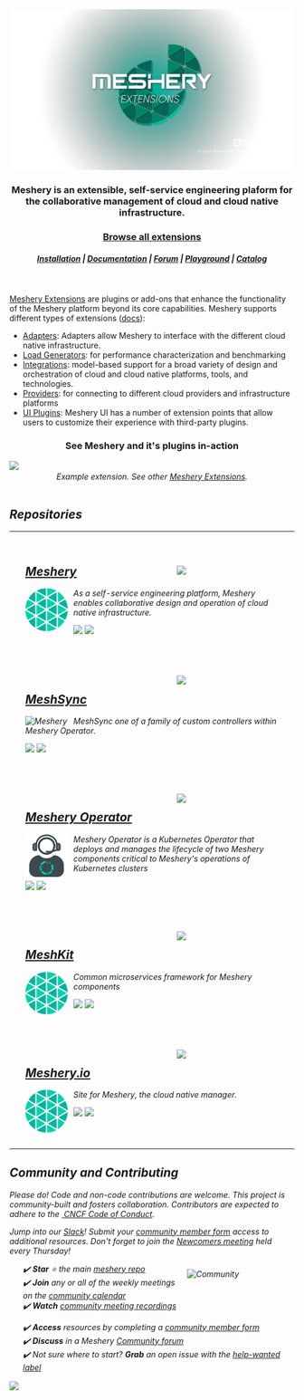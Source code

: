 <div>
    <!-- Top section -->
    <div>
        <img src="https://raw.githubusercontent.com/meshery-extensions/.github/master/profile/assets/img/meshery-extensions-github.png" usemap="#workmap"  />
    </div>
    <!-- Overview section -->
    <div align="center">
        <h3>Meshery is an extensible, self-service engineering plaform for the collaborative management of cloud and cloud native infrastructure.</h3>
        <h3 align="center"><a href="https://meshery.io/extensions">Browse all extensions</a></h3>
        <h5 align="center">
            <a href="https://meshery.io#getting-started">Installation</a> |
            <a href="https://docs.meshery.io">Documentation</a> |
            <a href="https://meshery.io/community#discussion-forums">Forum</a> |
            <a href="https://play.meshery.io">Playground</a> |
            <a href="https://meshery.io/catalog">Catalog</a>
        </h5>
        <br />
    </div>
    
[Meshery Extensions](https://meshery.io/extension) are plugins or add-ons that enhance the functionality of the Meshery platform beyond its core capabilities. Meshery supports different types of extensions ([docs](https://docs.meshery.io/extensions/)):

- [Adapters](https://docs.meshery.io/concepts/architecture/adapters): Adapters allow Meshery to interface with the different cloud native infrastructure.
- [Load Generators](https://docs.meshery.io/extensibility/load-generators): for performance characterization and benchmarking
- [Integrations](https://docs.meshery.io/extensibility/integrations): model-based support for a broad variety of design and orchestration of cloud and cloud native platforms, tools, and technologies.
- [Providers](https://docs.meshery.io/extensibility/providers): for connecting to different cloud providers and infrastructure platforms
- [UI Plugins](https://docs.meshery.io/extensibility/ui): Meshery UI has a number of extension points that allow users to customize their experience with third-party plugins.
<!-- TODO: NEW PAGE NEEDED HERE: - CLI Plugins:  --> 

<!-- Blog Post and Explanation section -->
<!-- Video Section -->
<h3 align="center">See Meshery and it's plugins in-action</h3>
    <img src="https://raw.githubusercontent.com/meshery/.github/master/profile/assets/img/meshery-dashboard-hero-image.png"  />
    <div align="center"><i>Example extension. See other <a href="https://meshery.io/extensions">Meshery Extensions</a>.<i></div>
    <br />
    <!-- Repositories section -->
    <div>
        <h2>Repositories</h2>
        <table border="0px" align="center">
            <tr>
                <!-- Meshery -->
                <td style="padding: 28px;">
                    <img src="https://raw.githubusercontent.com/meshery/.github/master/profile/assets/img/car.svg" width="180px" align="right" style="margin-top: 2rem;" />
                    <h2 align="left"><a href="https://github.com/meshery/meshery">Meshery</a></h2>
                    <img src="https://raw.githubusercontent.com/meshery/meshery/master/.github/assets/images/meshery/meshery-logo.svg" 
                        style="margin-right:10px;" width="75px" alt="Meshery" align="left" />
                    <p>
                    <p>As a self-service engineering platform, Meshery enables collaborative design and operation of
                        cloud native infrastructure.</p>
                    <p align="left"><a href="https://github.com/meshery/meshery/graphs/contributors"
                            alt="GitHub contributors"><img
                                src="https://img.shields.io/github/contributors/Meshery/meshery.svg" /></a>
                                <a href="https://github.com/issues?q=is%3Aopen+is%3Aissue+archived%3Afalse+org%3Alayer5io+org%3Ameshery+org%3Aservice-mesh-performance+org%3Aservice-mesh-patterns+org%3A+label%3A%22help+wanted%22+" alt="GitHub issues by-label">
                                <img src="https://img.shields.io/github/issues/meshery/meshery/help%20wanted.svg?color=informational" /></a>
                    </p>
                    </p>
                </td>
            </tr>
            <tr>
                <!-- MeshSync -->
                <td style="padding: 28px;">
                    <img src="https://raw.githubusercontent.com/meshery/.github/master/profile/assets/img/five-sitting.svg" width="180px" align="right"/>
                    <h2 align="left"><a href="https://github.com/meshery/meshsync">MeshSync</a></h2>
                    <img src="https://raw.githubusercontent.com/meshery/meshsync/master/.github/readme/images/meshsync.svg"
                        style="margin-right:10px;" width="75px" alt="Meshery" align="left" />
                    <p>MeshSync one of a family of custom controllers within Meshery Operator.</p>
                    <p align="left"><a href="https://github.com/meshery/meshsync/graphs/contributors"
                            alt="GitHub contributors"><img
                                src="https://img.shields.io/github/contributors/Meshery/meshsync.svg" /></a>
                    <a href="https://github.com/issues?q=is%3Aopen+is%3Aissue+archived%3Afalse+org%3Alayer5io+org%3Ameshery+org%3Aservice-mesh-performance+org%3Aservice-mesh-patterns+org%3A+label%3A%22help+wanted%22+" alt="GitHub issues by-label">
                                <img src="https://img.shields.io/github/issues/meshery/meshsync/help%20wanted.svg?color=informational" /></a>
                </td>
            </tr>
            <tr>
                <!-- Meshery Operator -->
                <td style="padding: 28px;">
                    <img src="https://raw.githubusercontent.com/meshery/.github/master/profile/assets/img/five-with-meshery.svg" width="180px" style="margin-left: 10px;" align="right"/>
                    <h2 align="left"><a href="https://github.com/meshery/meshery-operator">Meshery Operator</a></h2>
                    <img src="https://raw.githubusercontent.com/meshery/meshery-operator/master/img/readme/meshery-operator-dark.svg"
                        style="margin-right:10px;" width="75px" alt="Meshery" align="left" />
                    <p>Meshery Operator is a Kubernetes Operator that deploys and manages the lifecycle of two Meshery
                        components critical to Meshery's operations of Kubernetes clusters</p>
                    <p align="left"><a href="https://github.com/meshery/meshery-operator/graphs/contributors"
                            alt="GitHub contributors"><img
                                src="https://img.shields.io/github/contributors/Meshery/meshery-operator.svg" /></a>
                    <a href="https://github.com/issues?q=is%3Aopen+is%3Aissue+archived%3Afalse+org%3Alayer5io+org%3Ameshery+org%3Aservice-mesh-performance+org%3Aservice-mesh-patterns+org%3A+label%3A%22help+wanted%22+" alt="GitHub issues by-label">
                                <img src="https://img.shields.io/github/issues/meshery/meshery-operator/help%20wanted.svg?color=informational" /></a>
                    </p>
                </td>
            </tr>
            <tr>
                <!-- Meshkit -->
                <td style="padding: 28px;">
                    <!-- <hr style="border: 1px dotted #aaaaaaa;" /> -->
                    <img src="https://raw.githubusercontent.com/meshery/.github/master/profile/assets/img/five-inside-rocket.svg" width="180px" align="right"/>
                    <h2 align="left"><a href="https://github.com/meshery/meshkit">MeshKit</a></h2>
                    <img src="https://raw.githubusercontent.com/meshery/meshery/master/.github/assets/images/meshery/meshery-logo.svg"
                        style="margin-right:10px;" width="75px" alt="Meshery" align="left" />
                    <p>Common microservices framework for Meshery components</p>
                    <p align="left"><a href="https://github.com/meshery/meshkit/graphs/contributors"
                            alt="GitHub contributors"><img
                                src="https://img.shields.io/github/contributors/Meshery/meshkit.svg" /></a>
                                <a href="https://github.com/issues?q=is%3Aopen+is%3Aissue+archived%3Afalse+org%3Alayer5io+org%3Ameshery+org%3Aservice-mesh-performance+org%3Aservice-mesh-patterns+org%3A+label%3A%22help+wanted%22+" alt="GitHub issues by-label">
                                <img src="https://img.shields.io/github/issues/meshery/meshkit/help%20wanted.svg?color=informational" /></a>
                    </p>
                </td>
            </tr>
            <tr>
                <!-- Meshery.io -->
                <td style="padding: 28px;">
                    <img src="https://raw.githubusercontent.com/meshery/.github/master/profile/assets/img/five-at-door.svg" width="180px" align="right" />
                    <h2 align="left"><a href="https://github.com/meshery/meshery.io">Meshery.io</a></h2>
                    <img src="https://raw.githubusercontent.com/meshery/meshery/master/.github/assets/images/meshery/meshery-logo.svg"
                        style="margin-right:10px;" width="75px" alt="Meshery" align="left" />
                    <p>Site for Meshery, the cloud native manager.</p>
                    <p align="left"><a href="https://github.com/meshery/meshery.io/graphs/contributors"
                            alt="GitHub contributors">
                    <img
                                src="https://img.shields.io/github/contributors/Meshery/meshery.io.svg" /></a>
                                <a href="https://github.com/issues?q=is%3Aopen+is%3Aissue+archived%3Afalse+org%3Alayer5io+org%3Ameshery+org%3Aservice-mesh-performance+org%3Aservice-mesh-patterns+org%3A+label%3A%22help+wanted%22+" alt="GitHub issues by-label">
                                <img src="https://img.shields.io/github/issues/meshery/meshery.io/help%20wanted.svg?color=informational" /></a>
                    </p>
                </td>
            </tr>
        </table>
    </div>
    <!-- Contributing and Guidelines -->
    <div>
        <h2>Community and Contributing</h2>
        <p>Please do! Code and non-code contributions are welcome. This project is community-built and fosters collaboration. Contributors are expected to adhere to the <a href="https://github.com/cncf/foundation/blob/main/code-of-conduct.md"> CNCF Code of Conduct</a>.
        </p>
        <p>Jump into our <a href="https://slack.meshery.io">Slack</a>! Submit your <a href="https://meshery.io/newcomers">community member form</a> access to additional resources. Don't forget to join the <a href="https://meshery.io/calendar">Newcomers meeting</a> held every Thursday!
        </p>
        <img src="https://raw.githubusercontent.com/meshery/meshery/refs/heads/master/.github/assets/images/readme/community.png"
            style="margin:10px;" width="180px" alt="Community" align="right" />
        <ul>
            ✔️ <b>Star</b> ⭐ the main <a href="https://github.com/meshery/meshery">meshery repo</a><br />
            ✔️ <b>Join</b> any or all of the weekly meetings on the <a href="https://meet.meshery.io">community
                    calendar</a><br />
            ✔️ <b>Watch</b> <a
                    href="https://www.youtube.com/@mesheryio?sub_confirmation=1">community meeting
                    recordings</a><br />
            <p>✔️ <b>Access</b> resources by completing a <a href="https://meshery.io/newcomers"> community member form
                </a><br />
            ✔️ <b>Discuss</b> in a Meshery <a href="https://meshery.io/community#discussion-forums">Community forum</a><br />
            ✔️ Not sure where to start? <b>Grab</b> an open issue with the <a
                    href="https://github.com/issues?q=is%3Aopen+is%3Aissue+archived%3Afalse+org%3Alayer5io+org%3Ameshery+org%3Ameshery-extensions+org%3Aservice-mesh-performance+org%3Aservice-mesh-patterns+label%3A%22help+wanted%22+">help-wanted
                    label</a><br />
        </ul>
    </div>
    <!-- Footer Section -->
    <img src="https://raw.githubusercontent.com/meshery/.github/master/profile/assets/img/footer.png" align="center" />
</div>
